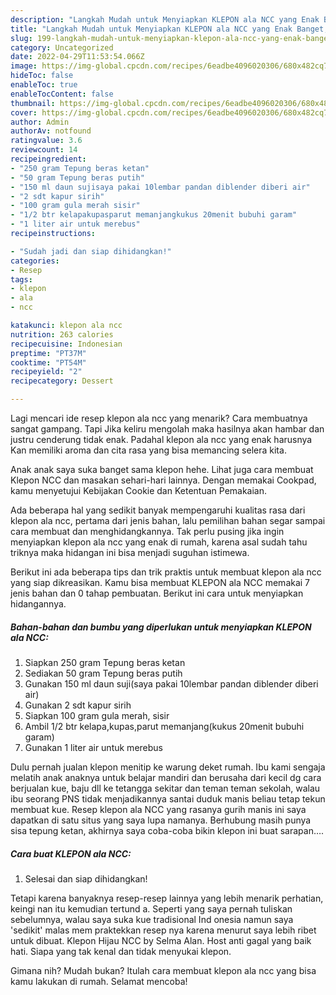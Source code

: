 ```yaml
---
description: "Langkah Mudah untuk Menyiapkan KLEPON ala NCC yang Enak Banget, Buat Buka Puasa Bikin Ngiler"
title: "Langkah Mudah untuk Menyiapkan KLEPON ala NCC yang Enak Banget, Buat Buka Puasa Bikin Ngiler"
slug: 199-langkah-mudah-untuk-menyiapkan-klepon-ala-ncc-yang-enak-banget-buat-buka-puasa-bikin-ngiler
category: Uncategorized
date: 2022-04-29T11:53:54.066Z
image: https://img-global.cpcdn.com/recipes/6eadbe4096020306/680x482cq70/klepon-ala-ncc-foto-resep-utama.jpg
hideToc: false
enableToc: true
enableTocContent: false
thumbnail: https://img-global.cpcdn.com/recipes/6eadbe4096020306/680x482cq70/klepon-ala-ncc-foto-resep-utama.jpg
cover: https://img-global.cpcdn.com/recipes/6eadbe4096020306/680x482cq70/klepon-ala-ncc-foto-resep-utama.jpg
author: Admin
authorAv: notfound
ratingvalue: 3.6
reviewcount: 14
recipeingredient:
- "250 gram Tepung beras ketan"
- "50 gram Tepung beras putih"
- "150 ml daun sujisaya pakai 10lembar pandan diblender diberi air"
- "2 sdt kapur sirih"
- "100 gram gula merah sisir"
- "1/2 btr kelapakupasparut memanjangkukus 20menit bubuhi garam"
- "1 liter air untuk merebus"
recipeinstructions:

- "Sudah jadi dan siap dihidangkan!"
categories:
- Resep
tags:
- klepon
- ala
- ncc

katakunci: klepon ala ncc 
nutrition: 263 calories
recipecuisine: Indonesian
preptime: "PT37M"
cooktime: "PT54M"
recipeyield: "2"
recipecategory: Dessert

---
```



Lagi mencari ide resep klepon ala ncc yang menarik? Cara membuatnya sangat gampang. Tapi Jika keliru mengolah maka hasilnya akan hambar dan justru cenderung tidak enak. Padahal klepon ala ncc yang enak harusnya Kan memiliki aroma dan cita rasa yang bisa memancing selera kita.


Anak anak saya suka banget sama klepon hehe. Lihat juga cara membuat Klepon NCC dan masakan sehari-hari lainnya. Dengan memakai Cookpad, kamu menyetujui Kebijakan Cookie dan Ketentuan Pemakaian.

Ada beberapa hal yang sedikit banyak mempengaruhi kualitas rasa dari klepon ala ncc, pertama dari jenis bahan, lalu pemilihan bahan segar sampai cara membuat dan menghidangkannya. Tak perlu pusing jika ingin menyiapkan klepon ala ncc yang enak di rumah, karena asal sudah tahu triknya maka hidangan ini bisa menjadi suguhan istimewa.


Berikut ini ada beberapa tips dan trik praktis untuk membuat klepon ala ncc yang siap dikreasikan. Kamu bisa membuat KLEPON ala NCC memakai 7 jenis bahan dan 0 tahap pembuatan. Berikut ini cara untuk menyiapkan hidangannya.

<!--inarticleads1-->

##### Bahan-bahan dan bumbu yang diperlukan untuk menyiapkan KLEPON ala NCC:

1. Siapkan 250 gram Tepung beras ketan
1. Sediakan 50 gram Tepung beras putih
1. Gunakan 150 ml daun suji(saya pakai 10lembar pandan diblender diberi air)
1. Gunakan 2 sdt kapur sirih
1. Siapkan 100 gram gula merah, sisir
1. Ambil 1/2 btr kelapa,kupas,parut memanjang(kukus 20menit bubuhi garam)
1. Gunakan 1 liter air untuk merebus


Dulu pernah jualan klepon menitip ke warung deket rumah. Ibu kami sengaja melatih anak anaknya untuk belajar mandiri dan berusaha dari kecil dg cara berjualan kue, baju dll ke tetangga sekitar dan teman teman sekolah, walau ibu seorang PNS tidak menjadikannya santai duduk manis beliau tetap tekun membuat kue. Resep klepon ala NCC yang rasanya gurih manis ini saya dapatkan di satu situs yang saya lupa namanya. Berhubung masih punya sisa tepung ketan, akhirnya saya coba-coba bikin klepon ini buat sarapan…. 

<!--inarticleads2-->

##### Cara buat KLEPON ala NCC:


1. Selesai dan siap dihidangkan!

Tetapi karena banyaknya resep-resep lainnya yang lebih menarik perhatian, keingi nan itu kemudian tertund a. Seperti yang saya pernah tuliskan sebelumnya, walau saya suka kue tradisional Ind onesia namun saya &#39;sedikit&#39; malas mem praktekkan resep nya karena menurut saya lebih ribet untuk dibuat. Klepon Hijau NCC by Selma Alan. Host anti gagal yang baik hati. Siapa yang tak kenal dan tidak menyukai klepon. 

Gimana nih? Mudah bukan? Itulah cara membuat klepon ala ncc yang bisa kamu lakukan di rumah. Selamat mencoba!
